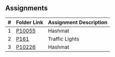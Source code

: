 ##  Assignments

|   #   | Folder Link | Assignment Description |
| :---: | ----------- | ---------------------- |
|   1   | [P10055](./P10055)    | Hashmat          |
|   2   | [P161](./P161)    | Traffic Lights          |
|   3   | [P10226](./P10226)    | Hashmat          |
